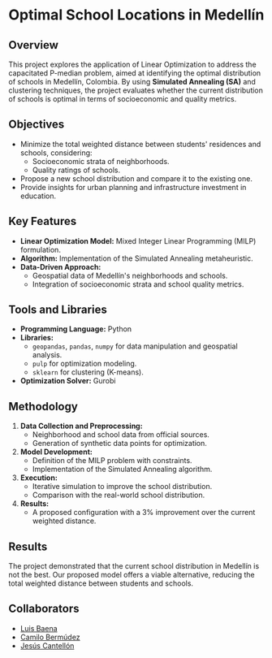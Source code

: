# Optimal School Locations in Medellín

## Overview
This project explores the application of Linear Optimization to address the capacitated P-median problem, aimed at identifying the optimal distribution of schools in Medellín, Colombia. By using **Simulated Annealing (SA)** and clustering techniques, the project evaluates whether the current distribution of schools is optimal in terms of socioeconomic and quality metrics.

## Objectives
- Minimize the total weighted distance between students' residences and schools, considering:
  - Socioeconomic strata of neighborhoods.
  - Quality ratings of schools.
- Propose a new school distribution and compare it to the existing one.
- Provide insights for urban planning and infrastructure investment in education.

## Key Features
- **Linear Optimization Model:** Mixed Integer Linear Programming (MILP) formulation.
- **Algorithm:** Implementation of the Simulated Annealing metaheuristic.
- **Data-Driven Approach:**
  - Geospatial data of Medellín's neighborhoods and schools.
  - Integration of socioeconomic strata and school quality metrics.

## Tools and Libraries
- **Programming Language:** Python
- **Libraries:** 
  - `geopandas`, `pandas`, `numpy` for data manipulation and geospatial analysis.
  - `pulp` for optimization modeling.
  - `sklearn` for clustering (K-means).
- **Optimization Solver:** Gurobi

## Methodology
1. **Data Collection and Preprocessing:**
   - Neighborhood and school data from official sources.
   - Generation of synthetic data points for optimization.
2. **Model Development:**
   - Definition of the MILP problem with constraints.
   - Implementation of the Simulated Annealing algorithm.
3. **Execution:**
   - Iterative simulation to improve the school distribution.
   - Comparison with the real-world school distribution.
4. **Results:**
   - A proposed configuration with a 3% improvement over the current weighted distance.

## Results
The project demonstrated that the current school distribution in Medellín is not the best. Our proposed model offers a viable alternative, reducing the total weighted distance between students and schools.

## Collaborators

- [Luis Baena](https://www.github.com/alejobaenam)
- [Camilo Bermúdez](https://www.github.com/camilobdez)
- [Jesús Cantellón](https://www.github.com/JDavidCE2022)
